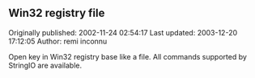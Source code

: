 ## Win32 registry file

Originally published: 2002-11-24 02:54:17
Last updated: 2003-12-20 17:12:05
Author: remi inconnu

Open key in Win32 registry base like a file. All commands supported by StringIO are available.